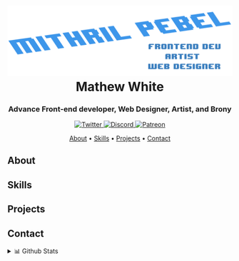 <h1 align="center">
<br />
<a href="https://github.com/MithrilPebel"><img src="banner.png" alt="Banner" width="600px"></a>
<br />
Mathew White
</h1>

<h3 align="center">Advance Front-end developer, Web Designer, Artist, and Brony</h3>

<div align="center">

<a href="#">
<img src="https://img.shields.io/badge/Twitter-1DA1F2?style=for-the-badge&logo=twitter&logoColor=white" alt="Twitter">
</a>
<a href="#">
<img src="https://img.shields.io/badge/Discord-7289DA?style=for-the-badge&logo=discord&logoColor=white" alt="Discord">
</a>
<a href="#">
<img src="https://img.shields.io/badge/Patreon-F96854?style=for-the-badge&logo=patreon&logoColor=white" alt="Patreon">
</a>

</div>

<p align="center">
<a href="#about">About</a>
•
<a href="#skills">Skills</a>
•
<a href="#projects">Projects</a>
•
<a href="#contact">Contact</a>
</p>

## About

## Skills

## Projects

## Contact

<details>
<summary>📊 Github Stats</summary>
<br />
<img align="center" alt="MithrilPebel's Github Stats" src="https://github-readme-stats-mithrilpebel.vercel.app/api?username=MithrilPebel&theme=github_dark&show_icons=true&hide_border=true" />
<br />
</details>